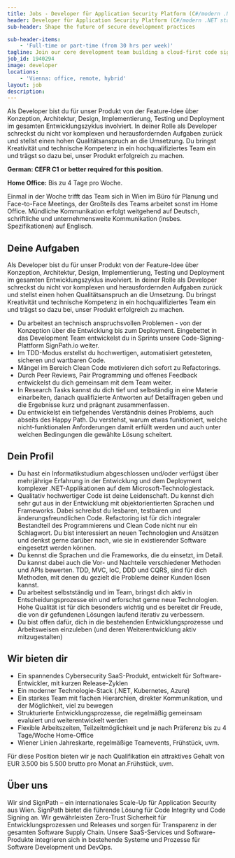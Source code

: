 ```yaml
---
title: Jobs - Developer für Application Security Platform (C#/modern .NET stack)
header: Developer für Application Security Platform (C#/modern .NET stack)
sub-header: Shape the future of secure development practices

sub-header-items:
    - 'Full-time or part-time (from 30 hrs per week)'
tagline: Join our core development team building a cloud-first code signing and pipeline integrity service (K8s, CQRS, Event Sourcing, German speakers)
job_id: 1940294
image: developer
locations: 
    - 'Vienna: office, remote, hybrid'
layout: job
description:
---
```


Als Developer bist du für unser Produkt von der Feature-Idee über Konzeption, Architektur, Design, Implementierung, Testing und Deployment im gesamten Entwicklungszyklus involviert. In deiner Rolle als Developer schreckst du nicht vor komplexen und herausfordernden Aufgaben zurück und stellst einen hohen Qualitätsanspruch an die Umsetzung. Du bringst Kreativität und technische Kompetenz in ein hochqualifiziertes Team ein und trägst so dazu bei, unser Produkt erfolgreich zu machen.

**German: CEFR C1 or better required for this position.**

**Home Office:** Bis zu 4 Tage pro Woche.

Einmal in der Woche trifft das Team sich in Wien im Büro für Planung und Face-to-Face Meetings, der Großteils des Teams arbeitet sonst im Home Office. Mündliche Kommunikation erfolgt weitgehend auf Deutsch, schriftliche und unternehmensweite Kommunikation (insbes. Spezifikationen) auf Englisch.

## Deine Aufgaben

Als Developer bist du für unser Produkt von der Feature-Idee über Konzeption, Architektur, Design, Implementierung, Testing und Deployment im gesamten Entwicklungszyklus involviert. In deiner Rolle als Developer schreckst du nicht vor komplexen und herausfordernden Aufgaben zurück und stellst einen hohen Qualitätsanspruch an die Umsetzung. Du bringst Kreativität und technische Kompetenz in ein hochqualifiziertes Team ein und trägst so dazu bei, unser Produkt erfolgreich zu machen.

* Du arbeitest an technisch anspruchsvollen Problemen - von der Konzeption über die Entwicklung bis zum Deployment. Eingebettet in das Development Team entwickelst du in Sprints unsere Code-Signing-Plattform SignPath.io weiter.
* Im TDD-Modus erstellst du hochwertigen, automatisiert getesteten, sicheren und wartbaren Code.
* Mängel im Bereich Clean Code motivieren dich sofort zu Refactorings.
* Durch Peer Reviews, Pair Programming und offenes Feedback entwickelst du dich gemeinsam mit dem Team weiter.
* In Research Tasks kannst du dich tief und selbständig in eine Materie einarbeiten, danach qualifizierte Antworten auf Detailfragen geben und die Ergebnisse kurz und prägnant zusammenfassen.
* Du entwickelst ein tiefgehendes Verständnis deines Problems, auch abseits des Happy Path. Du verstehst, warum etwas funktioniert, welche nicht-funktionalen Anforderungen damit erfüllt werden und auch unter welchen Bedingungen die gewählte Lösung scheitert.

## Dein Profil

* Du hast ein Informatikstudium abgeschlossen und/oder verfügst über mehrjährige Erfahrung in der Entwicklung und dem Deployment komplexer .NET-Applikationen auf dem Microsoft-Technologiestack.
* Qualitativ hochwertiger Code ist deine Leidenschaft. Du kennst dich sehr gut aus in der Entwicklung mit objektorientierten Sprachen und Frameworks. Dabei schreibst du lesbaren, testbaren und änderungsfreundlichen Code. Refactoring ist für dich integraler Bestandteil des Programmierens und Clean Code nicht nur ein Schlagwort. Du bist interessiert an neuen Technologien und Ansätzen und denkst gerne darüber nach, wie sie in existierender Software eingesetzt werden können.
* Du kennst die Sprachen und die Frameworks, die du einsetzt, im Detail. Du kannst dabei auch die Vor- und Nachteile verschiedener Methoden und APIs bewerten. TDD, MVC, IoC, DDD und CQRS, sind für dich Methoden, mit denen du gezielt die Probleme deiner Kunden lösen kannst.
* Du arbeitest selbstständig und im Team, bringst dich aktiv in Entscheidungsprozesse ein und erforschst gerne neue Technologien. Hohe Qualität ist für dich besonders wichtig und es bereitet dir Freude, die von dir gefundenen Lösungen laufend iterativ zu verbessern.
* Du bist offen dafür, dich in die bestehenden Entwicklungsprozesse und Arbeitsweisen einzuleben (und deren Weiterentwicklung aktiv mitzugestalten)

## Wir bieten dir

* Ein spannendes Cybersecurity SaaS-Produkt, entwickelt für Software-Entwickler, mit kurzen Release-Zyklen
* Ein moderner Technologie-Stack (.NET, Kubernetes, Azure)
* Ein starkes Team mit flachen Hierarchien, direkter Kommunikation, und der Möglichkeit, viel zu bewegen
* Strukturierte Entwicklungsprozesse, die regelmäßig gemeinsam evaluiert und weiterentwickelt werden
* Flexible Arbeitszeiten, Teilzeitmöglichkeit und je nach Präferenz bis zu 4 Tage/Woche Home-Office
* Wiener Linien Jahreskarte, regelmäßige Teamevents, Frühstück, uvm.

Für diese Position bieten wir je nach Qualifikation ein attraktives Gehalt von EUR 3.500 bis 5.500 brutto pro Monat an.Frühstück, uvm.


## Über uns

Wir sind SignPath – ein internationales Scale-Up für Application Security aus Wien. SignPath bietet die führende Lösung für Code Integrity und Code Signing an. Wir gewährleisten Zero-Trust Sicherheit für Entwicklungsprozessen und Releases und sorgen für Transparenz in der gesamten Software Supply Chain. Unsere SaaS-Services und Software-Produkte integrieren sich in bestehende Systeme und Prozesse für Software Development und DevOps.

